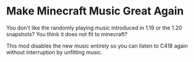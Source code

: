 # Make Minecraft Music Great Again

You don't like the randomly playing music introduced in 1.19 or the 1.20 snapshots? 
You think it does not fit to minecraft?

This mod disables the new music entirely so you can listen to C418 again without interruption by unfitting music.
